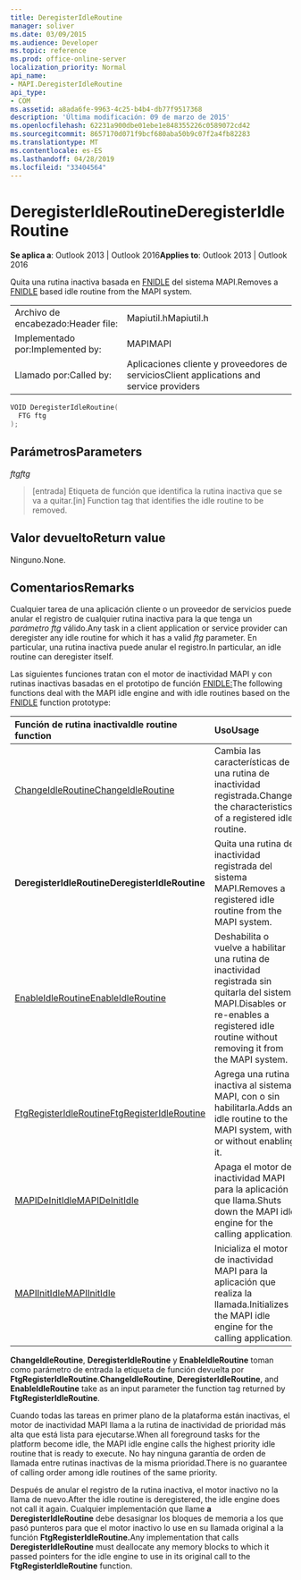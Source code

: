 ```yaml
---
title: DeregisterIdleRoutine
manager: soliver
ms.date: 03/09/2015
ms.audience: Developer
ms.topic: reference
ms.prod: office-online-server
localization_priority: Normal
api_name:
- MAPI.DeregisterIdleRoutine
api_type:
- COM
ms.assetid: a8ada6fe-9963-4c25-b4b4-db77f9517368
description: 'Última modificación: 09 de marzo de 2015'
ms.openlocfilehash: 62231a900dbe01ebe1e848355226c0589072cd42
ms.sourcegitcommit: 8657170d071f9bcf680aba50b9c07f2a4fb82283
ms.translationtype: MT
ms.contentlocale: es-ES
ms.lasthandoff: 04/28/2019
ms.locfileid: "33404564"
---
```

# <a name="deregisteridleroutine"></a><span data-ttu-id="2743a-103">DeregisterIdleRoutine</span><span class="sxs-lookup"><span data-stu-id="2743a-103">DeregisterIdleRoutine</span></span>

  
  
<span data-ttu-id="2743a-104">**Se aplica a**: Outlook 2013 | Outlook 2016</span><span class="sxs-lookup"><span data-stu-id="2743a-104">**Applies to**: Outlook 2013 | Outlook 2016</span></span> 
  
<span data-ttu-id="2743a-105">Quita una rutina inactiva basada en [FNIDLE](fnidle.md) del sistema MAPI.</span><span class="sxs-lookup"><span data-stu-id="2743a-105">Removes a [FNIDLE](fnidle.md) based idle routine from the MAPI system.</span></span> 
  
|||
|:-----|:-----|
|<span data-ttu-id="2743a-106">Archivo de encabezado:</span><span class="sxs-lookup"><span data-stu-id="2743a-106">Header file:</span></span>  <br/> |<span data-ttu-id="2743a-107">Mapiutil.h</span><span class="sxs-lookup"><span data-stu-id="2743a-107">Mapiutil.h</span></span>  <br/> |
|<span data-ttu-id="2743a-108">Implementado por:</span><span class="sxs-lookup"><span data-stu-id="2743a-108">Implemented by:</span></span>  <br/> |<span data-ttu-id="2743a-109">MAPI</span><span class="sxs-lookup"><span data-stu-id="2743a-109">MAPI</span></span>  <br/> |
|<span data-ttu-id="2743a-110">Llamado por:</span><span class="sxs-lookup"><span data-stu-id="2743a-110">Called by:</span></span>  <br/> |<span data-ttu-id="2743a-111">Aplicaciones cliente y proveedores de servicios</span><span class="sxs-lookup"><span data-stu-id="2743a-111">Client applications and service providers</span></span>  <br/> |
   
```cpp
VOID DeregisterIdleRoutine(
  FTG ftg
);
```

## <a name="parameters"></a><span data-ttu-id="2743a-112">Parámetros</span><span class="sxs-lookup"><span data-stu-id="2743a-112">Parameters</span></span>

 <span data-ttu-id="2743a-113">_ftg_</span><span class="sxs-lookup"><span data-stu-id="2743a-113">_ftg_</span></span>
  
> <span data-ttu-id="2743a-114">[entrada] Etiqueta de función que identifica la rutina inactiva que se va a quitar.</span><span class="sxs-lookup"><span data-stu-id="2743a-114">[in] Function tag that identifies the idle routine to be removed.</span></span>
    
## <a name="return-value"></a><span data-ttu-id="2743a-115">Valor devuelto</span><span class="sxs-lookup"><span data-stu-id="2743a-115">Return value</span></span>

<span data-ttu-id="2743a-116">Ninguno.</span><span class="sxs-lookup"><span data-stu-id="2743a-116">None.</span></span>
  
## <a name="remarks"></a><span data-ttu-id="2743a-117">Comentarios</span><span class="sxs-lookup"><span data-stu-id="2743a-117">Remarks</span></span>

<span data-ttu-id="2743a-118">Cualquier tarea de una aplicación cliente o un proveedor de servicios puede anular el registro de cualquier rutina inactiva para la que tenga un  _parámetro ftg_ válido.</span><span class="sxs-lookup"><span data-stu-id="2743a-118">Any task in a client application or service provider can deregister any idle routine for which it has a valid  _ftg_ parameter.</span></span> <span data-ttu-id="2743a-119">En particular, una rutina inactiva puede anular el registro.</span><span class="sxs-lookup"><span data-stu-id="2743a-119">In particular, an idle routine can deregister itself.</span></span> 
  
<span data-ttu-id="2743a-120">Las siguientes funciones tratan con el motor de inactividad MAPI y con rutinas inactivas basadas en el prototipo de función [FNIDLE:](fnidle.md)</span><span class="sxs-lookup"><span data-stu-id="2743a-120">The following functions deal with the MAPI idle engine and with idle routines based on the [FNIDLE](fnidle.md) function prototype:</span></span> 
  
|<span data-ttu-id="2743a-121">**Función de rutina inactiva**</span><span class="sxs-lookup"><span data-stu-id="2743a-121">**Idle routine function**</span></span>|<span data-ttu-id="2743a-122">**Uso**</span><span class="sxs-lookup"><span data-stu-id="2743a-122">**Usage**</span></span>|
|:-----|:-----|
|[<span data-ttu-id="2743a-123">ChangeIdleRoutine</span><span class="sxs-lookup"><span data-stu-id="2743a-123">ChangeIdleRoutine</span></span>](changeidleroutine.md) <br/> |<span data-ttu-id="2743a-124">Cambia las características de una rutina de inactividad registrada.</span><span class="sxs-lookup"><span data-stu-id="2743a-124">Changes the characteristics of a registered idle routine.</span></span>  <br/> |
|<span data-ttu-id="2743a-125">**DeregisterIdleRoutine**</span><span class="sxs-lookup"><span data-stu-id="2743a-125">**DeregisterIdleRoutine**</span></span> <br/> |<span data-ttu-id="2743a-126">Quita una rutina de inactividad registrada del sistema MAPI.</span><span class="sxs-lookup"><span data-stu-id="2743a-126">Removes a registered idle routine from the MAPI system.</span></span>  <br/> |
|[<span data-ttu-id="2743a-127">EnableIdleRoutine</span><span class="sxs-lookup"><span data-stu-id="2743a-127">EnableIdleRoutine</span></span>](enableidleroutine.md) <br/> |<span data-ttu-id="2743a-128">Deshabilita o vuelve a habilitar una rutina de inactividad registrada sin quitarla del sistema MAPI.</span><span class="sxs-lookup"><span data-stu-id="2743a-128">Disables or re-enables a registered idle routine without removing it from the MAPI system.</span></span>  <br/> |
|[<span data-ttu-id="2743a-129">FtgRegisterIdleRoutine</span><span class="sxs-lookup"><span data-stu-id="2743a-129">FtgRegisterIdleRoutine</span></span>](ftgregisteridleroutine.md) <br/> |<span data-ttu-id="2743a-130">Agrega una rutina inactiva al sistema MAPI, con o sin habilitarla.</span><span class="sxs-lookup"><span data-stu-id="2743a-130">Adds an idle routine to the MAPI system, with or without enabling it.</span></span>  <br/> |
|[<span data-ttu-id="2743a-131">MAPIDeInitIdle</span><span class="sxs-lookup"><span data-stu-id="2743a-131">MAPIDeInitIdle</span></span>](mapideinitidle.md) <br/> |<span data-ttu-id="2743a-132">Apaga el motor de inactividad MAPI para la aplicación que llama.</span><span class="sxs-lookup"><span data-stu-id="2743a-132">Shuts down the MAPI idle engine for the calling application.</span></span>  <br/> |
|[<span data-ttu-id="2743a-133">MAPIInitIdle</span><span class="sxs-lookup"><span data-stu-id="2743a-133">MAPIInitIdle</span></span>](mapiinitidle.md) <br/> |<span data-ttu-id="2743a-134">Inicializa el motor de inactividad MAPI para la aplicación que realiza la llamada.</span><span class="sxs-lookup"><span data-stu-id="2743a-134">Initializes the MAPI idle engine for the calling application.</span></span>  <br/> |
   
 <span data-ttu-id="2743a-135">**ChangeIdleRoutine**, **DeregisterIdleRoutine** y **EnableIdleRoutine** toman como parámetro de entrada la etiqueta de función devuelta por **FtgRegisterIdleRoutine**.</span><span class="sxs-lookup"><span data-stu-id="2743a-135">**ChangeIdleRoutine**, **DeregisterIdleRoutine**, and **EnableIdleRoutine** take as an input parameter the function tag returned by **FtgRegisterIdleRoutine**.</span></span> 
  
<span data-ttu-id="2743a-136">Cuando todas las tareas en primer plano de la plataforma están inactivas, el motor de inactividad MAPI llama a la rutina de inactividad de prioridad más alta que está lista para ejecutarse.</span><span class="sxs-lookup"><span data-stu-id="2743a-136">When all foreground tasks for the platform become idle, the MAPI idle engine calls the highest priority idle routine that is ready to execute.</span></span> <span data-ttu-id="2743a-137">No hay ninguna garantía de orden de llamada entre rutinas inactivas de la misma prioridad.</span><span class="sxs-lookup"><span data-stu-id="2743a-137">There is no guarantee of calling order among idle routines of the same priority.</span></span> 
  
<span data-ttu-id="2743a-138">Después de anular el registro de la rutina inactiva, el motor inactivo no la llama de nuevo.</span><span class="sxs-lookup"><span data-stu-id="2743a-138">After the idle routine is deregistered, the idle engine does not call it again.</span></span> <span data-ttu-id="2743a-139">Cualquier implementación que llame **a DeregisterIdleRoutine** debe desasignar los bloques de memoria a los que pasó punteros para que el motor inactivo lo use en su llamada original a la función **FtgRegisterIdleRoutine.**</span><span class="sxs-lookup"><span data-stu-id="2743a-139">Any implementation that calls **DeregisterIdleRoutine** must deallocate any memory blocks to which it passed pointers for the idle engine to use in its original call to the **FtgRegisterIdleRoutine** function.</span></span> 
  

